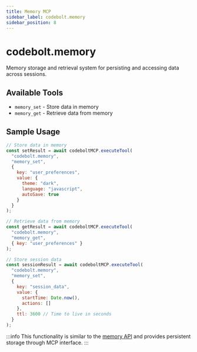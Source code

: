 ```yaml
---
title: Memory MCP
sidebar_label: codebolt.memory
sidebar_position: 8
---
```


# codebolt.memory

Memory storage and retrieval system for persisting and accessing data across sessions.

## Available Tools

- `memory_set` - Store data in memory
- `memory_get` - Retrieve data from memory

## Sample Usage

```javascript
// Store data in memory
const setResult = await codeboltMCP.executeTool(
  "codebolt.memory",
  "memory_set",
  { 
    key: "user_preferences",
    value: {
      theme: "dark",
      language: "javascript",
      autoSave: true
    }
  }
);

// Retrieve data from memory
const getResult = await codeboltMCP.executeTool(
  "codebolt.memory",
  "memory_get",
  { key: "user_preferences" }
);

// Store session data
const sessionResult = await codeboltMCP.executeTool(
  "codebolt.memory",
  "memory_set",
  { 
    key: "session_data",
    value: {
      startTime: Date.now(),
      actions: []
    },
    ttl: 3600 // Time to live in seconds
  }
);
```

:::info
This functionality is similar to the [memory API](/docs/api/apiaccess/dbmemory) and provides persistent storage through MCP interface.
::: 